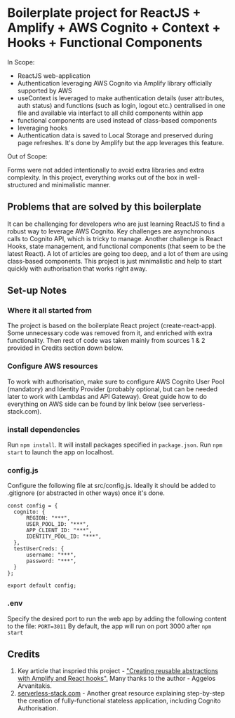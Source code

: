# Boilerplate project for ReactJS + Amplify + AWS Cognito + Context + Hooks + Functional Components #
In Scope:

- ReactJS web-application
- Authentication leveraging AWS Cognito via Amplify library officially supported by AWS
- useContext is leveraged to make authentication details (user attributes, auth status) and functions (such as login, logout etc.) centralised in one file and available via interfact to all child components within app
- functional components are used instead of class-based components
- leveraging hooks
- Authentication data is saved to Local Storage and preserved during page refreshes. It's done by Amplify but the app leverages this feature.

Out of Scope:

Forms were not added intentionally to avoid extra libraries and extra complexity.
In this project, everything works out of the box in well-structured and minimalistic manner.

## Problems that are solved by this boilerplate
It can be challenging for developers who are just learning ReactJS to find a robust way to leverage AWS Cognito.
Key challenges are asynchronous calls to Cognito API, which is tricky to manage.
Another challenge is React Hooks, state management, and functional components (that seem to be the latest React).
A lot of articles are going too deep, and a lot of them are using class-based components. 
This project is just minimalistic and help to start quickly with authorisation that works right away.

## Set-up Notes
### Where it all started from
The project is based on the boilerplate React project (create-react-app).
Some unnecessary code was removed from it, and enriched with extra functionality.
Then rest of code was taken mainly from sources 1 & 2 provided in Credits section down below.

### Configure AWS resources
To work with authorisation, make sure to configure AWS Cognito User Pool (mandatory) and Identity Provider (probably optional, but can be needed later to work with Lambdas and API Gateway).
Great guide how to do everything on AWS side can be found by link below (see serverless-stack.com).

### install dependencies
Run ```npm install```. It will install packages specified in ```package.json```.
Run ```npm start``` to launch the app on localhost.

### config.js
Configure the following file at src/config.js. Ideally it should be added to .gitignore (or abstracted in other ways) once it's done.

```
const config = {
  cognito: {
      REGION: "***",
      USER_POOL_ID: "***",
      APP_CLIENT_ID: "***",
      IDENTITY_POOL_ID: "***",
  },
  testUserCreds: {
      username: "***",
      password: "***",
  }
};

export default config;
```

### .env
Specify the desired port to run the web app by adding the following content to the file:
```PORT=3011```
By default, the app will run on port 3000 after ```npm start```

## Credits
1. Key article that inspried this project - ["Creating reusable abstractions with Amplify and React hooks".](https://itnext.io/creating-reusable-abstractions-with-amplify-and-react-hooks-97784c8b5c2a) Many thanks to the author - Aggelos Arvanitakis.
2. [serverless-stack.com](https://serverless-stack.com/chapters/what-is-serverless.html) - Another great resource explaining step-by-step the creation of fully-functional stateless application, including Cognito Authorisation.
